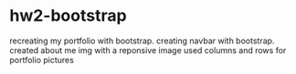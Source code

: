 # hw2-bootstrap
recreating my portfolio with bootstrap.
creating navbar with bootstrap.
created about me img with a reponsive image
used columns and rows for portfolio pictures